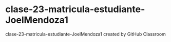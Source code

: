 # clase-23-matricula-estudiante-JoelMendoza1
clase-23-matricula-estudiante-JoelMendoza1 created by GitHub Classroom
